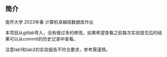 ## 简介

南开大学 2023年春 计算机卓越班数据库作业

本项目从gitlab导入，没有做过多的修改。如果希望查看之前每次实验提交后的结果可以从commit的历史记录中查看。

注意lab1和lab2的实验报告不符合要求，参考需谨慎。

